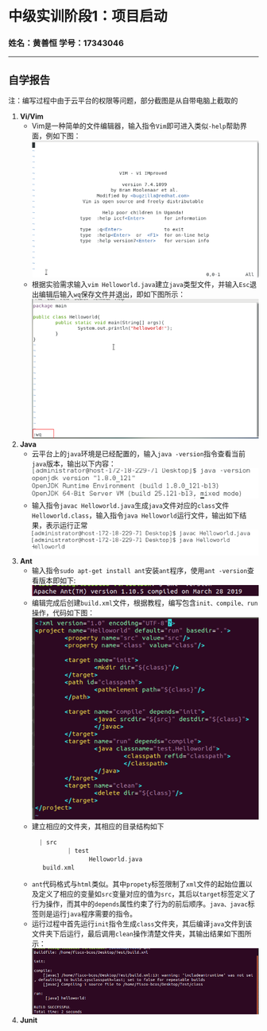 # 中级实训阶段1：项目启动
### 姓名：黄善恒 学号：17343046

-----
## **自学报告**
注：编写过程中由于云平台的权限等问题，部分截图是从自带电脑上截取的
1. **Vi/Vim**
    - Vim是一种简单的文件编辑器，输入指令```Vim```即可进入类似```-help```帮助界面，例如下图：
     ![images](https://github.com/Simon-Hwang/intermediate_training/blob/master/images/vim_help.png)
    - 根据实验需求输入```vim Helloworld.java```建立```java```类型文件，并输入```Esc```退出编辑后输入```wq```保存文件并退出，即如下图所示：
    ![images](https://github.com/Simon-Hwang/intermediate_training/blob/master/images/vim_java.png)
2. **Java**
     - 云平台上的```java```环境是已经配置的，输入```java -version```指令查看当前```java```版本，输出以下内容：
     ![images](https://github.com/Simon-Hwang/intermediate_training/blob/master/images/java_version.png)
     - 输入指令```javac Helloworld.java```生成```java```文件对应的```class```文件```Helloworld.class```，输入指令```java Helloworld```运行文件，输出如下结果，表示运行正常
    ![images](https://github.com/Simon-Hwang/intermediate_training/blob/master/images/java_run.png)
3. **Ant**
    -   输入指令```sudo apt-get install ant```安装```ant```程序，使用```ant -version```查看版本即如下:
    ![images](https://github.com/Simon-Hwang/intermediate_training/blob/master/images/ant_version.png)
    - 编辑完成后创建```build.xml```文件，根据教程，编写包含```init、compile、run```操作，代码如下图：
    ![images](https://github.com/Simon-Hwang/intermediate_training/blob/master/images/ant_xml.png)
    - 建立相应的文件夹，其相应的目录结构如下
      ```c
        | src
                | test
                      Helloworld.java
         build.xml
      ```
    - ```ant```代码格式与```html```类似。其中```propety```标签限制了```xml```文件的起始位置以及定义了相应的变量如```src```变量对应的值为```src```，其后以```target```标签定义了行为操作，而其中的```depends```属性约束了行为的前后顺序。```java、javac```标签则是运行```java```程序需要的指令。
    - 运行过程中首先运行```init```指令生成```class```文件夹，其后编译```java```文件到该文件夹下后运行，最后调用```clean```操作清楚文件夹，其输出结果如下图所示：
    ![images](https://github.com/Simon-Hwang/intermediate_training/blob/master/images/ant_run.png)
4. **Junit**